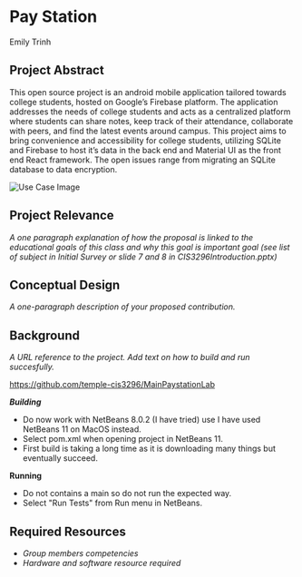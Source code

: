 # Pay Station
Emily Trinh
## Project Abstract
This open source project is an android mobile application tailored towards college students, hosted on Google’s Firebase platform. The application addresses the needs of college students and acts as a centralized platform where students can share notes, keep track of their attendance, collaborate with peers, and find the latest events around campus. This project aims to bring convenience and accessibility for college students, utilizing SQLite and Firebase to host it’s data in the back end and Material UI as the front end React framework. The open issues range from migrating an SQLite database to data encryption.

![Use Case Image](StellaOwl_PayStation.png)

## Project Relevance
_A one paragraph explanation of how the proposal is linked to the educational goals of this class and why this goal is important goal (see list of subject in Initial Survey or slide 7 and 8 in CIS3296Introduction.pptx)_

## Conceptual Design
_A one-paragraph description of your proposed contribution._

## Background
_A URL reference to the project. Add text on how to build and run succesfully._ 

<https://github.com/temple-cis3296/MainPaystationLab>

***Building***
- Do now work with NetBeans 8.0.2 (I have tried) use I have used NetBeans 11 on MacOS instead. 
- Select pom.xml when opening project in NetBeans 11. 
- First build is taking a long time as it is downloading many things but eventually succeed.

**Running**
- Do not contains a main so do not run the expected way. 
- Select "Run Tests" from Run menu in NetBeans. 

## Required Resources
- _Group members competencies_
- _Hardware and software resource required_

